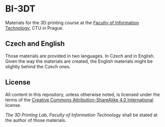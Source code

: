 BI-3DT
======

Materials for the 3D printing course at the
[Faculty of Information Technology](https://fit.cvut.cz/en),
CTU in Prague.

Czech and English
-----------------

Those materials are provided in two languages. In Czech and in English.
Given the way the materials are created, the English materials might be
slightly behind the Czech ones.

License
-------

All content in this repository, unless otherwise noted, is licensed under the
terms of the [Creative Commons Attribution-ShareAlike 4.0
International](https://creativecommons.org/licenses/by-sa/4.0/) license.

_The 3D Printing Lab, Faculty of Information Technology_ shall be stated at the
author of those materials.
